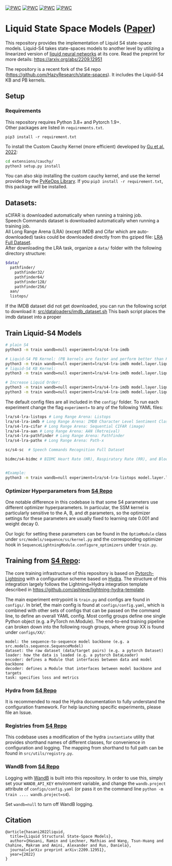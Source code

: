 	
[![PWC](https://img.shields.io/endpoint.svg?url=https://paperswithcode.com/badge/liquid-structural-state-space-models/spo2-estimation-on-bidmc)](https://paperswithcode.com/sota/spo2-estimation-on-bidmc?p=liquid-structural-state-space-models)
[![PWC](https://img.shields.io/endpoint.svg?url=https://paperswithcode.com/badge/liquid-structural-state-space-models/heart-rate-estimation-on-bidmc)](https://paperswithcode.com/sota/heart-rate-estimation-on-bidmc?p=liquid-structural-state-space-models)
[![PWC](https://img.shields.io/endpoint.svg?url=https://paperswithcode.com/badge/liquid-structural-state-space-models/speech-recognition-on-speech-commands-2)](https://paperswithcode.com/sota/speech-recognition-on-speech-commands-2?p=liquid-structural-state-space-models)
[![PWC](https://img.shields.io/endpoint.svg?url=https://paperswithcode.com/badge/liquid-structural-state-space-models/long-range-modeling-on-lra)](https://paperswithcode.com/sota/long-range-modeling-on-lra?p=liquid-structural-state-space-models)


# Liquid State Space Models ([Paper](https://arxiv.org/abs/2209.12951))

This repository provides the implementation of Liquid S4 state-space models. Liquid-S4 takes state-spaces models to another level by utilizing a linearized version of [liquid neural networks](https://github.com/raminmh/liquid_time_constant_networks) at its core. Read the preprint for more details:
https://arxiv.org/abs/2209.12951

The repository is a recent fork of the S4 repo (https://github.com/HazyResearch/state-spaces). It includes the Liquid-S4 KB and PB kernels.

## Setup

### Requirements
This repository requires Python 3.8+ and Pytorch 1.9+.  
Other packages are listed in `requirements.txt`.

`pip3 install -r requirement.txt`

To install the Custom Cauchy Kernel (more efficient) developed by [Gu et al. 2022](https://github.com/HazyResearch/state-spaces):
```bash
cd extensions/cauchy/
python3 setup.py install
```

You can also skip installing the custom cauchy kernel, and use the kernel provided by the [PyKeOps Library](https://www.kernel-operations.io/keops/python/installation.html). If you `pip3 install -r requirement.txt`, this package will be installed. 

## Datasets:

sCIFAR is downloaded automatically when running a training job.  
Speech Commands dataset is downloaded automatically when running a training job.  
All Long Range Arena (LRA) (except IMDB and Cifar which are auto-downloaded) tasks could be downloaded directly from ths gziped file: [LRA Full Dataset](https://storage.googleapis.com/long-range-arena/lra_release.gz).  
After downloading the LRA task, organize a `data/` folder with the following directory structure:

```bash
$data/
  pathfinder/
    pathfinder32/
    pathfinder64/
    pathfinder128/
    pathfinder256/
  aan/
  listops/
```

If the IMDB dataset did not get downloaded, you can run the following script to download it: [src/dataloaders/imdb_dataset.sh](https://github.com/raminmh/liquid-s4/blob/main/src/dataloaders/imdb_dataset.sh) This bash script places the imdb dataset into a proper 

## Train Liquid-S4 Models

```bash
# plain S4
python3 -m train wandb=null experiment=lra/s4-lra-imdb

# Liquid-S4 PB Kernel: (PB kernels are faster and perform better than KB)
python3 -m train wandb=null experiment=lra/s4-lra-imdb model.layer.liquid_kernel=polyb
# liquid-S4 KB Kernel:
python3 -m train wandb=null experiment=lra/s4-lra-imdb model.layer.liquid_kernel=kb

# Increase Liquid Order:
python3 -m train wandb=null experiment=lra/s4-lra-imdb model.layer.liquid_kernel=polyb model.layer.liquid_degree=3
python3 -m train wandb=null experiment=lra/s4-lra-imdb model.layer.liquid_kernel=kb model.layer.liquid_degree=3

```


The default config files are all included in the `config/` folder. To run each experiment change the flag `experiment=` to any of the following YAML files:  

```bash
lra/s4-lra-listops # Long Range Arena: Listops
lra/s4-lra-imdb # Long Range Arena: IMDB Character Level Sentiment Classification (text)
lra/s4-lra-cifar # Long Range Arena: Sequential CIFAR (image)
lra/s4-lra-aan # Long Range Arena: AAN (Retreival)
lra/s4-lra-pathfinder # Long Range Arena: Pathfinder
lra/s4-lra-pathx # Long Range Arena: Path-x

sc/s4-sc  # Speech Commands Recognition Full Dataset

bidmc/s4-bidmc # BIDMC Heart Rate (HR), Raspiratory Rate (RR), and Blood Oxygen Saturation (SpO2)


#Example: 
python3 -m train wandb=null experiment=lra/s4-lra-listops model.layer.liquid_kernel=polyb model.layer.liquid_degree=2

```

### Optimizer Hyperparameters from [S4 Repo](https://github.com/HazyResearch/state-spaces)

One notable difference in this codebase is that some S4 parameters use different optimizer hyperparameters. In particular, the SSM kernel is particularly sensitive to the A, B, and dt parameters, so the optimizer settings for these parameters are usually fixed to learning rate 0.001 and weight decay 0.

Our logic for setting these parameters can be found in the `OptimModule` class under `src/models/sequence/ss/kernel.py` and the corresponding optimizer hook in `SequenceLightningModule.configure_optimizers` under `train.py`.

## Training from [S4 Repo](https://github.com/HazyResearch/state-spaces):

The core training infrastructure of this repository is based on [Pytorch-Lightning](https://pytorch-lightning.readthedocs.io/en/latest/) with a configuration scheme based on [Hydra](https://hydra.cc/docs/intro/).
The structure of this integration largely follows the Lightning+Hydra integration template described in https://github.com/ashleve/lightning-hydra-template.

The main experiment entrypoint is `train.py` and configs are found in `configs/`.
In brief, the main config is found at `configs/config.yaml`, which is combined with other sets of configs that can be passed on the command line, to define an overall YAML config.
Most config groups define one single Python object (e.g. a PyTorch nn.Module).
The end-to-end training pipeline can broken down into the following rough groups, where group XX is found under `configs/XX/`:
```
model: the sequence-to-sequence model backbone (e.g. a src.models.sequence.SequenceModel)
dataset: the raw dataset (data/target pairs) (e.g. a pytorch Dataset)
loader: how the data is loaded (e.g. a pytorch DataLoader)
encoder: defines a Module that interfaces between data and model backbone
decoder: defines a Module that interfaces between model backbone and targets
task: specifies loss and metrics
```

### Hydra from [S4 Repo](https://github.com/HazyResearch/state-spaces)

It is recommended to read the Hydra documentation to fully understand the configuration framework. For help launching specific experiments, please file an Issue.

### Registries from [S4 Repo](https://github.com/HazyResearch/state-spaces)

This codebase uses a modification of the hydra `instantiate` utility that provides shorthand names of different classes, for convenience in configuration and logging.
The mapping from shorthand to full path can be found in `src/utils/registry.py`.

### WandB from [S4 Repo](https://github.com/HazyResearch/state-spaces)

Logging with [WandB](https://wandb.ai/site) is built into this repository.
In order to use this, simply set your `WANDB_API_KEY` environment variable, and change the `wandb.project` attribute of `configs/config.yaml` (or pass it on the command line `python -m train .... wandb.project=s4`).

Set `wandb=null` to turn off WandB logging.


## Citation

```
@article{hasani2022liquid,
  title={Liquid Structural State-Space Models},
  author={Hasani, Ramin and Lechner, Mathias and Wang, Tsun-Huang and Chahine, Makram and Amini, Alexander and Rus, Daniela},
  journal={arXiv preprint arXiv:2209.12951},
  year={2022}
}

```
